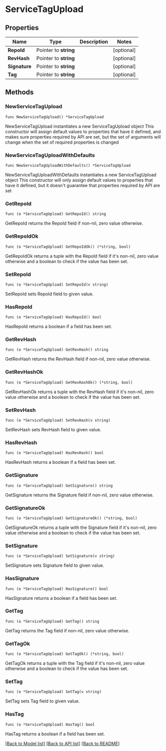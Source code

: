 # ServiceTagUpload

## Properties

Name | Type | Description | Notes
------------ | ------------- | ------------- | -------------
**RepoId** | Pointer to **string** |  | [optional] 
**RevHash** | Pointer to **string** |  | [optional] 
**Signature** | Pointer to **string** |  | [optional] 
**Tag** | Pointer to **string** |  | [optional] 

## Methods

### NewServiceTagUpload

`func NewServiceTagUpload() *ServiceTagUpload`

NewServiceTagUpload instantiates a new ServiceTagUpload object
This constructor will assign default values to properties that have it defined,
and makes sure properties required by API are set, but the set of arguments
will change when the set of required properties is changed

### NewServiceTagUploadWithDefaults

`func NewServiceTagUploadWithDefaults() *ServiceTagUpload`

NewServiceTagUploadWithDefaults instantiates a new ServiceTagUpload object
This constructor will only assign default values to properties that have it defined,
but it doesn't guarantee that properties required by API are set

### GetRepoId

`func (o *ServiceTagUpload) GetRepoId() string`

GetRepoId returns the RepoId field if non-nil, zero value otherwise.

### GetRepoIdOk

`func (o *ServiceTagUpload) GetRepoIdOk() (*string, bool)`

GetRepoIdOk returns a tuple with the RepoId field if it's non-nil, zero value otherwise
and a boolean to check if the value has been set.

### SetRepoId

`func (o *ServiceTagUpload) SetRepoId(v string)`

SetRepoId sets RepoId field to given value.

### HasRepoId

`func (o *ServiceTagUpload) HasRepoId() bool`

HasRepoId returns a boolean if a field has been set.

### GetRevHash

`func (o *ServiceTagUpload) GetRevHash() string`

GetRevHash returns the RevHash field if non-nil, zero value otherwise.

### GetRevHashOk

`func (o *ServiceTagUpload) GetRevHashOk() (*string, bool)`

GetRevHashOk returns a tuple with the RevHash field if it's non-nil, zero value otherwise
and a boolean to check if the value has been set.

### SetRevHash

`func (o *ServiceTagUpload) SetRevHash(v string)`

SetRevHash sets RevHash field to given value.

### HasRevHash

`func (o *ServiceTagUpload) HasRevHash() bool`

HasRevHash returns a boolean if a field has been set.

### GetSignature

`func (o *ServiceTagUpload) GetSignature() string`

GetSignature returns the Signature field if non-nil, zero value otherwise.

### GetSignatureOk

`func (o *ServiceTagUpload) GetSignatureOk() (*string, bool)`

GetSignatureOk returns a tuple with the Signature field if it's non-nil, zero value otherwise
and a boolean to check if the value has been set.

### SetSignature

`func (o *ServiceTagUpload) SetSignature(v string)`

SetSignature sets Signature field to given value.

### HasSignature

`func (o *ServiceTagUpload) HasSignature() bool`

HasSignature returns a boolean if a field has been set.

### GetTag

`func (o *ServiceTagUpload) GetTag() string`

GetTag returns the Tag field if non-nil, zero value otherwise.

### GetTagOk

`func (o *ServiceTagUpload) GetTagOk() (*string, bool)`

GetTagOk returns a tuple with the Tag field if it's non-nil, zero value otherwise
and a boolean to check if the value has been set.

### SetTag

`func (o *ServiceTagUpload) SetTag(v string)`

SetTag sets Tag field to given value.

### HasTag

`func (o *ServiceTagUpload) HasTag() bool`

HasTag returns a boolean if a field has been set.


[[Back to Model list]](../README.md#documentation-for-models) [[Back to API list]](../README.md#documentation-for-api-endpoints) [[Back to README]](../README.md)


